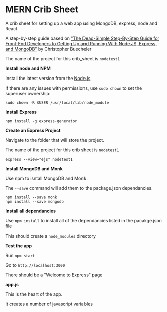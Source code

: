 # MERN Crib Sheet
A crib sheet for setting up a web app using MongoDB, express, node and React


A step-by-step guide based on ["The Dead-Simple Step-By-Step Guide for Front-End Developers to Getting Up and Running With Node.JS, Express, and MongoDB"](https://closebrace.com/tutorials/2017-03-02/the-dead-simple-step-by-step-guide-for-front-end-developers-to-getting-up-and-running-with-nodejs-express-and-mongodb)
by Christopher Buecheler  


The name of the project for this crib_sheet is ```nodetest1```

**Install node and NPM**

Install the latest version from the [Node.js](https://nodejs.org/en/)

If there are any issues with permissions, use ```sudo chown``` to set the superuser ownership:

```
sudo chown -R $USER /usr/local/lib/node_module
```

**Install Express**

```
npm install -g express-generator
```

**Create an Express Project**

Navigate to the folder that will store the project.

The name of the project for this crib sheet is ```nodetest1```

```
express --view="ejs" nodetest1
```

**Install MongoDB and Monk**

Use npm to isntall MongoDB and Monk.

The ```--save``` command will add them to the package.json dependancies.

```
npm install --save monk
npm install --save mongodb
```

**Install all dependancies**

Use ```npm install``` to install all of the dependancies listed in the pacakge.json file

This should create a ```node_modules``` directory

**Test the app**

Run ```npm start```

Go to ```http://localhost:3000```

There should be a "Welcome to Express" page

**app.js**

This is the heart of the app.

It creates a number of javascript variables
